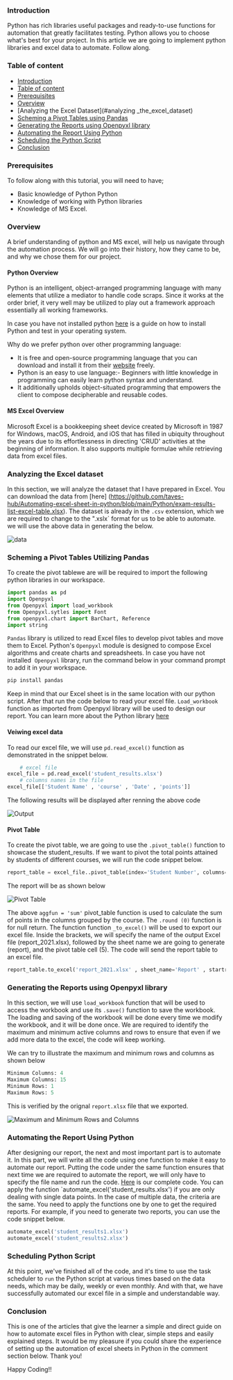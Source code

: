 ### Introduction
Python has rich libraries useful packages and ready-to-use functions for automation that greatly facilitates testing. Python allows you to choose what's best for your project.
In this article we are going to implement python libraries and excel data to automate. Follow along.

### Table of content
- [Introduction](#introduction)
- [Table of content](#table_of_content)
- [Prerequisites](#prerequisites)
- [Overview](#overview)
- [Analyzing the Excel Dataset](#analyzing _the_excel_dataset)
- [Scheming a Pivot Tables using Pandas](#scheming_a_pivot_tables_using_pandas)
- [Generating the Reports using Openpyxl library](#generating_the_reports_using_openpyxl_library)
- [Automating the Report Using Python](#automating_the_report_using_python)
- [Scheduling the Python Script](#scheduling_the_python_script)
- [Conclusion](#conclusion)

### Prerequisites
To follow along with this tutorial, you will need to have;
- Basic knowledge of Python Python
- Knowledge of working with Python libraries
- Knowledge of MS Excel.

### Overview
A brief understanding of python and MS excel, will help us navigate through the automation process. We will go into their history, how they came to be, and why we chose them for our project.

#### Python Overview
Python is an intelligent, object-arranged programming language with many elements that utilize a mediator to handle code scraps. Since it works at the order brief, it very well may be utilized to play out a framework approach essentially all working frameworks.

In case you have not installed python [here](https://realpython.com/installing-python/) is a guide on how to install Python and test in your operating system.

Why do we prefer python over other programming language:
- It is free and open-source programming language that you can download and install it from their [website](https://realpython.com/installing-python/) freely.
- Python is an easy to use language:- Beginners with little knowledge in programming can easily learn python syntax and understand.
- It additionally upholds object-situated programming that empowers the client to compose decipherable and reusable codes.

#### MS Excel Overview
Microsoft Excel is a bookkeeping sheet device created by Microsoft in 1987 for Windows, macOS, Android, and iOS that has filled in ubiquity throughout the years due to its effortlessness in directing 'CRUD' activities at the beginning of information. It also supports multiple formulae while retrieving data from excel files.

### Analyzing the Excel dataset
In this section, we will analyze the dataset that I have prepared in Excel. You can download the data from [here] (https://github.com/taves-hub/Automating-excel-sheet-in-python/blob/main/Python/exam-results-list-excel-table.xlsx). The dataset is already in the `.csv` extension, which we are required to change to the ".xslx` format for us to be able to automate. we will use the above data in generating the below.

![data](/engineering-education/automating-excel-sheet-in-python/data.png)

### Scheming a Pivot Tables Utilizing Pandas
To create the pivot tablewe are will be required to import the following python libraries in our workspace.

```python
import pandas as pd
import Openpyxl
from Openpyxl import load_workbook
from Openpyxl.sytles import Font
from openpyxl.chart import BarChart, Reference
import string
```

`Pandas` library is utilized to read Excel files to develop pivot tables and move them to Excel. Python's `Openpyxl` module is designed to compose Excel algorithms and create charts and spreadsheets. In case you have not installed  `Openpyxl` library, run the command below in your command prompt to add it in your workspace.

```python
pip install pandas 
```

Keep in mind that our Excel sheet is in the same location with our python script. After that run the code below to read your excel file. `Load_workbook` function as imported from Openpyxl library will be used to design our report. You can learn more about the Python library [here](https://docs.python.org/3/library/)

#### Veiwing excel data
To read our excel file, we will use `pd.read_excel()` function as demonstrated in the snippet below. 

```python
    # excel file
excel_file = pd.read_excel('student_results.xlsx')
    # columns names in the file
excel_file[['Student Name' , 'course' , 'Date' , 'points']]
```
The following results will be displayed after renning the above code

![Output](/engineering-education/automating-excel-sheet-in-python/output.png)

#### Pivot Table
To create the pivot table, we are going to use the `.pivot_table()` function to showcase the student_results. If we want to pivot the total points attained by students of different courses, we will run the code snippet below.

```python
report_table = excel_file..pivot_table(index='Student Number', columns='Course' , values='points' , aggfun='sum').round(0)
```

The report will be as shown below

![Pivot Table](/engineering-education/automating-excel-sheet-in-python/pivot.png)



The above `aggfun = 'sum'` pivot_table function is used to calculate the sum of points in the columns grouped by the course. The `.round (0)` function is for null return.
The function function `_to_excel()` will be used to export our excel file. Inside the brackets, we will specify the name of the output Excel file (report_2021.xlsx), followed by the sheet name we are going to generate (report), and the pivot table cell (5).
The code will send the report table to an excel file.

```python
report_table.to_excel('report_2021.xlsx' , sheet_name='Report' , startrow=5)
```

### Generating the Reports using Openpyxl library
In this section, we will use `load_workbook` function that will be used to access the workbook and use its `.save()` function to save the workbook. The loading and saving of the workbook will be done every time we modify the workbook, and it will be done once.
We are required to identify the maximum and minimum active columns and rows to ensure that even if we add more data to the excel, the code will keep working.

We can try to illustrate the maximum and minimum rows and columns as shown below

```python
Minimum Columns: 4
Maximum Columns: 15
Minimum Rows: 1
Maximum Rows: 5
```
This is verified by the orignal `report.xlsx` file that we exported.

![Maximum and Minimum Rows and Columns](/engineering-education/automating-excel-sheet-in-python/maxmin.png)

### Automating the Report Using Python
After designing our report, the next and most important part is to automate it. In this part, we will write all the code using one function to make it easy to automate our report. Putting the code under the same function ensures that next time we are required to automate the report, we will only have to specify the file name and run the code. [Here](https://github.com/taves-hub/Automating-excel-sheet-in-python/blob/main/Python/index.md) is our complete code.
You can apply the function `automate_excel('student_results.xlsx') if you are only dealing with single data points. In the case
of multiple data, the criteria are the same. You need to apply the functions one by one to get the required reports. For example, if you need to generate two reports, you can use the code snippet below.

```python
automate_excel('student_results1.xlsx')
automate_excel('student_results2.xlsx')
```

### Scheduling Python Script
At this point, we've finished all of the code, and it's time to use the task scheduler to `run` the Python script at various times based on the data needs, which may be daily, weekly or even monthly. And with that, we have successfully automated our excel file in a simple and understandable way.

### Conclusion
This is one of the articles that give the learner a simple and direct guide on how to automate excel files in Python with clear, simple steps and easily explained steps.
It would be my pleasure if you could share the experience of setting up the automation of excel sheets in Python in the comment section below. Thank you!

Happy Coding!!